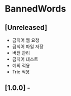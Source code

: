 # BannedWords
## [Unreleased]
- 금칙어 웹 요청
- 금칙어 파일 저장
- 버전 관리
- 금칙어 테스트
- 예외 적용
- Trie 적용

## [1.0.0] - 
